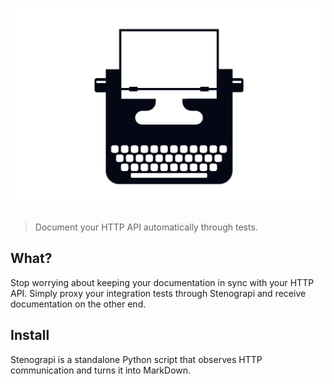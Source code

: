 # [![Stenograpi](docs/img/header.png)](https://github.com/michaelmcmillan/Stenograpi)

> Document your HTTP API automatically through tests.

## What?
Stop worrying about keeping your documentation in sync with your HTTP API. Simply proxy your integration tests through Stenograpi and receive documentation on the other end.

## Install
Stenograpi is a standalone Python script that observes HTTP communication and turns it into MarkDown.
